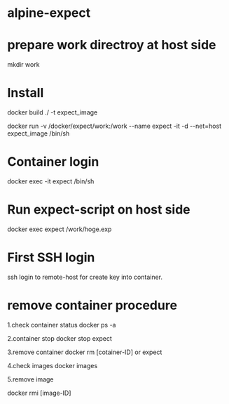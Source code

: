 # alpine-expect

# prepare work directroy at host side
mkdir work

# Install
docker build ./ -t expect_image

docker run -v /docker/expect/work:/work --name expect -it -d --net=host expect_image /bin/sh

# Container login
docker exec -it expect /bin/sh

# Run expect-script on host side
docker exec expect /work/hoge.exp

# First SSH login
ssh login to remote-host for create key into container.

# remove container procedure

1.check container status 
docker ps -a

2.container stop
docker stop expect

3.remove container
docker rm [cotainer-ID] or expect

4.check images
docker images

5.remove image

docker rmi [image-ID]

